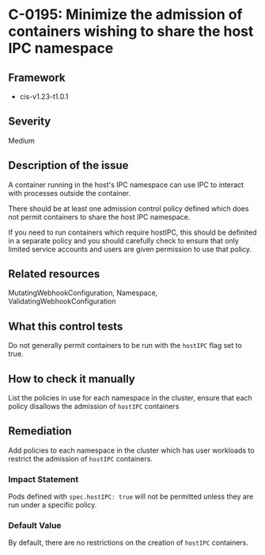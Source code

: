 # C-0195: Minimize the admission of containers wishing to share the host IPC namespace

## Framework
* cis-v1.23-t1.0.1
 
## Severity
Medium

## Description of the issue
A container running in the host's IPC namespace can use IPC to interact with processes outside the container.

 There should be at least one admission control policy defined which does not permit containers to share the host IPC namespace.

 If you need to run containers which require hostIPC, this should be definited in a separate policy and you should carefully check to ensure that only limited service accounts and users are given permission to use that policy.
 
## Related resources
MutatingWebhookConfiguration, Namespace, ValidatingWebhookConfiguration
 
## What this control tests 
Do not generally permit containers to be run with the `hostIPC` flag set to true.
 
## How to check it manually 
List the policies in use for each namespace in the cluster, ensure that each policy disallows the admission of `hostIPC` containers
 
## Remediation
Add policies to each namespace in the cluster which has user workloads to restrict the admission of `hostIPC` containers.
 
### Impact Statement
Pods defined with `spec.hostIPC: true` will not be permitted unless they are run under a specific policy.
 
### Default Value
By default, there are no restrictions on the creation of `hostIPC` containers.
 
